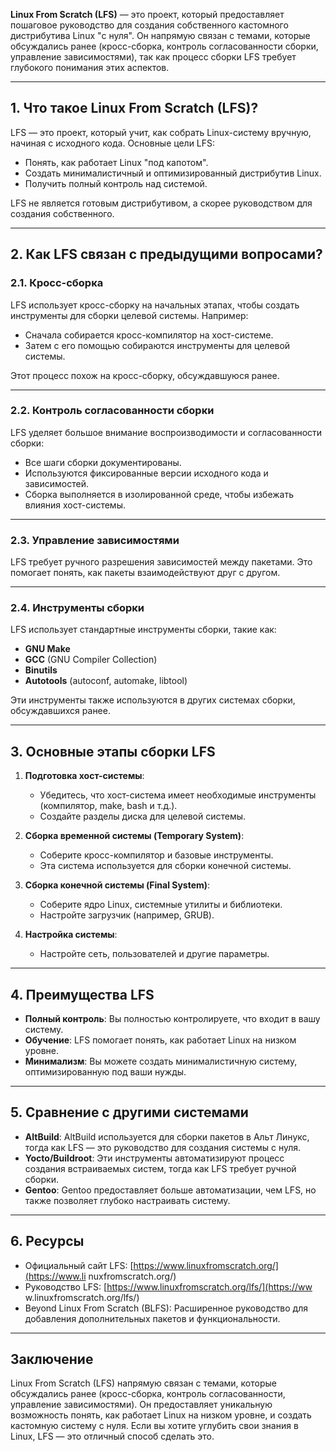 
**Linux From Scratch (LFS)** — это проект, 
который предоставляет пошаговое руководство для 
создания собственного кастомного дистрибутива 
Linux "с нуля". Он напрямую связан с темами, 
которые обсуждались ранее (кросс-сборка, контроль 
согласованности сборки, управление 
зависимостями), так как процесс сборки LFS 
требует глубокого понимания этих аспектов.

---

## 1. **Что такое Linux From Scratch (LFS)?**
LFS — это проект, который учит, как собрать 
Linux-систему вручную, начиная с исходного кода. 
Основные цели LFS:
- Понять, как работает Linux "под капотом".
- Создать минималистичный и оптимизированный 
дистрибутив Linux.
- Получить полный контроль над системой.

LFS не является готовым дистрибутивом, а скорее 
руководством для создания собственного.

---

## 2. **Как LFS связан с предыдущими вопросами?**

### 2.1. **Кросс-сборка**
LFS использует кросс-сборку на начальных этапах, 
чтобы создать инструменты для сборки целевой 
системы. Например:
- Сначала собирается кросс-компилятор на 
хост-системе.
- Затем с его помощью собираются инструменты для 
целевой системы.

Этот процесс похож на кросс-сборку, обсуждавшуюся 
ранее.

---

### 2.2. **Контроль согласованности сборки**
LFS уделяет большое внимание воспроизводимости и 
согласованности сборки:
- Все шаги сборки документированы.
- Используются фиксированные версии исходного 
кода и зависимостей.
- Сборка выполняется в изолированной среде, чтобы 
избежать влияния хост-системы.

---

### 2.3. **Управление зависимостями**
LFS требует ручного разрешения зависимостей между 
пакетами. Это помогает понять, как пакеты 
взаимодействуют друг с другом.

---

### 2.4. **Инструменты сборки**
LFS использует стандартные инструменты сборки, 
такие как:
- **GNU Make**
- **GCC** (GNU Compiler Collection)
- **Binutils**
- **Autotools** (autoconf, automake, libtool)

Эти инструменты также используются в других 
системах сборки, обсуждавшихся ранее.

---

## 3. **Основные этапы сборки LFS**
1. **Подготовка хост-системы**:
   - Убедитесь, что хост-система имеет 
необходимые инструменты (компилятор, make, bash и 
т.д.).
   - Создайте разделы диска для целевой системы.

2. **Сборка временной системы (Temporary 
System)**:
   - Соберите кросс-компилятор и базовые 
инструменты.
   - Эта система используется для сборки конечной 
системы.

3. **Сборка конечной системы (Final System)**:
   - Соберите ядро Linux, системные утилиты и 
библиотеки.
   - Настройте загрузчик (например, GRUB).

4. **Настройка системы**:
   - Настройте сеть, пользователей и другие 
параметры.

---

## 4. **Преимущества LFS**
- **Полный контроль**: Вы полностью 
контролируете, что входит в вашу систему.
- **Обучение**: LFS помогает понять, как работает 
Linux на низком уровне.
- **Минимализм**: Вы можете создать 
минималистичную систему, оптимизированную под 
ваши нужды.

---

## 5. **Сравнение с другими системами**
- **AltBuild**: AltBuild используется для сборки 
пакетов в Альт Линукс, тогда как LFS — это 
руководство для создания системы с нуля.
- **Yocto/Buildroot**: Эти инструменты 
автоматизируют процесс создания встраиваемых 
систем, тогда как LFS требует ручной сборки.
- **Gentoo**: Gentoo предоставляет больше 
автоматизации, чем LFS, но также позволяет 
глубоко настраивать систему.

---

## 6. **Ресурсы**
- Официальный сайт LFS: 
[https://www.linuxfromscratch.org/](https://www.li
nuxfromscratch.org/)
- Руководство LFS: 
[https://www.linuxfromscratch.org/lfs/](https://ww
w.linuxfromscratch.org/lfs/)
- Beyond Linux From Scratch (BLFS): Расширенное 
руководство для добавления дополнительных пакетов 
и функциональности.

---

## Заключение
Linux From Scratch (LFS) напрямую связан с 
темами, которые обсуждались ранее (кросс-сборка, 
контроль согласованности, управление 
зависимостями). Он предоставляет уникальную 
возможность понять, как работает Linux на низком 
уровне, и создать кастомную систему с нуля. Если 
вы хотите углубить свои знания в Linux, LFS — это 
отличный способ сделать это.

